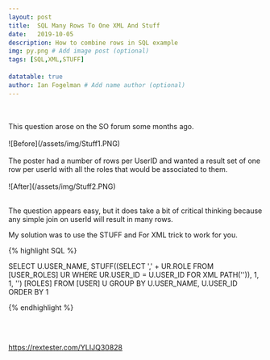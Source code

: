 ```yaml
---
layout: post
title:  SQL Many Rows To One XML And Stuff
date:   2019-10-05
description: How to combine rows in SQL example
img: py.png # Add image post (optional)
tags: [SQL,XML,STUFF]

datatable: true
author: Ian Fogelman # Add name author (optional)
---
```

<br>
<br>
This question arose on the SO forum some months ago.
<br>
<br>
![Before](/assets/img/Stuff1.PNG)
<br>
<br>
The poster had a number of rows per UserID and wanted a result set of one row per userId with all the roles that would be associated to them.
<br>
<br>
![After](/assets/img/Stuff2.PNG)
<br>
<br>

The question appears easy, but it does take a bit of critical thinking because any simple join on userId will result in many rows.

My solution was to use the STUFF and For XML trick to work for you.

{% highlight SQL %}

SELECT 
   U.USER_NAME,
   STUFF((SELECT ',' + UR.ROLE 
          FROM [USER_ROLES] UR
          WHERE UR.USER_ID = U.USER_ID
          FOR XML PATH('')), 1, 1, '') [ROLES]
FROM [USER] U
GROUP BY U.USER_NAME, U.USER_ID
ORDER BY 1

{% endhighlight %}

<br>
<br>

https://rextester.com/YLIJQ30828

